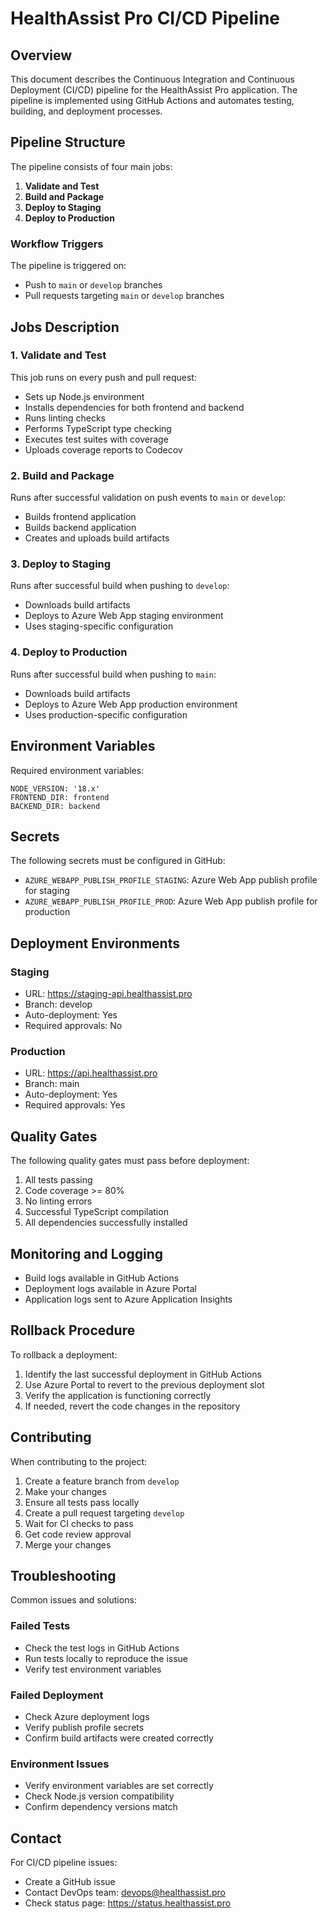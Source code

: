 # HealthAssist Pro CI/CD Pipeline

## Overview

This document describes the Continuous Integration and Continuous Deployment (CI/CD) pipeline for the HealthAssist Pro application. The pipeline is implemented using GitHub Actions and automates testing, building, and deployment processes.

## Pipeline Structure

The pipeline consists of four main jobs:

1. **Validate and Test**
2. **Build and Package**
3. **Deploy to Staging**
4. **Deploy to Production**

### Workflow Triggers

The pipeline is triggered on:
- Push to `main` or `develop` branches
- Pull requests targeting `main` or `develop` branches

## Jobs Description

### 1. Validate and Test

This job runs on every push and pull request:

- Sets up Node.js environment
- Installs dependencies for both frontend and backend
- Runs linting checks
- Performs TypeScript type checking
- Executes test suites with coverage
- Uploads coverage reports to Codecov

### 2. Build and Package

Runs after successful validation on push events to `main` or `develop`:

- Builds frontend application
- Builds backend application
- Creates and uploads build artifacts

### 3. Deploy to Staging

Runs after successful build when pushing to `develop`:

- Downloads build artifacts
- Deploys to Azure Web App staging environment
- Uses staging-specific configuration

### 4. Deploy to Production

Runs after successful build when pushing to `main`:

- Downloads build artifacts
- Deploys to Azure Web App production environment
- Uses production-specific configuration

## Environment Variables

Required environment variables:

```
NODE_VERSION: '18.x'
FRONTEND_DIR: frontend
BACKEND_DIR: backend
```

## Secrets

The following secrets must be configured in GitHub:

- `AZURE_WEBAPP_PUBLISH_PROFILE_STAGING`: Azure Web App publish profile for staging
- `AZURE_WEBAPP_PUBLISH_PROFILE_PROD`: Azure Web App publish profile for production

## Deployment Environments

### Staging
- URL: https://staging-api.healthassist.pro
- Branch: develop
- Auto-deployment: Yes
- Required approvals: No

### Production
- URL: https://api.healthassist.pro
- Branch: main
- Auto-deployment: Yes
- Required approvals: Yes

## Quality Gates

The following quality gates must pass before deployment:

1. All tests passing
2. Code coverage >= 80%
3. No linting errors
4. Successful TypeScript compilation
5. All dependencies successfully installed

## Monitoring and Logging

- Build logs available in GitHub Actions
- Deployment logs available in Azure Portal
- Application logs sent to Azure Application Insights

## Rollback Procedure

To rollback a deployment:

1. Identify the last successful deployment in GitHub Actions
2. Use Azure Portal to revert to the previous deployment slot
3. Verify the application is functioning correctly
4. If needed, revert the code changes in the repository

## Contributing

When contributing to the project:

1. Create a feature branch from `develop`
2. Make your changes
3. Ensure all tests pass locally
4. Create a pull request targeting `develop`
5. Wait for CI checks to pass
6. Get code review approval
7. Merge your changes

## Troubleshooting

Common issues and solutions:

### Failed Tests
- Check the test logs in GitHub Actions
- Run tests locally to reproduce the issue
- Verify test environment variables

### Failed Deployment
- Check Azure deployment logs
- Verify publish profile secrets
- Confirm build artifacts were created correctly

### Environment Issues
- Verify environment variables are set correctly
- Check Node.js version compatibility
- Confirm dependency versions match

## Contact

For CI/CD pipeline issues:
- Create a GitHub issue
- Contact DevOps team: devops@healthassist.pro
- Check status page: https://status.healthassist.pro 